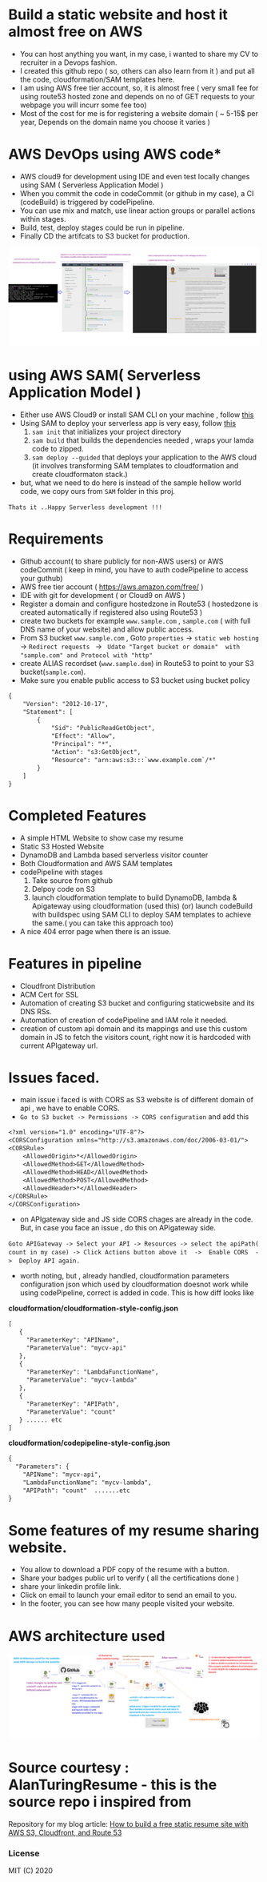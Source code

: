 # Build a static website and host it almost free on AWS

* You can host anything you want, in my case, i wanted to share my CV to recruiter in a Devops fashion.
* I created this github repo ( so, others can also learn from it ) and put all the code, cloudformation/SAM templates here.
* I am using AWS free tier account, so, it is almost free ( very small fee for using route53 hosted zone and depends on no of GET requests to your webpage you will incurr some fee too)
* Most of the cost for me is for registering a website domain ( ~ 5-15$ per year, Depends on the domain name you choose it varies )


# AWS DevOps using AWS code*

* AWS cloud9 for development using IDE and even test locally changes using SAM ( Serverless Application Model )
* When you commit the code in codeCommit (or github in my case), a CI (codeBuild) is triggered by codePipeline.
* You can use mix and match, use linear action groups or parallel actions within stages.
* Build, test, deploy stages could be run in pipeline.
* Finally CD the artifcats to S3 bucket for production.

![AWS Devops](images/devops-cicd-approach.png)


# using AWS SAM(  Serverless Application Model )

* Either use AWS Cloud9 or install SAM CLI on your machine , follow [this](https://docs.aws.amazon.com/serverless-application-model/latest/developerguide/serverless-sam-cli-install-linux.html)
* Using SAM to deploy your serverless app is very easy, follow [this](https://docs.aws.amazon.com/serverless-application-model/latest/developerguide/serverless-getting-started-hello-world.html)
   1.  `sam init`   that initializes your project directory
   2.  `sam build`  that builds the dependencies needed , wraps your lamda code to zipped.
   3.  `sam deploy --guided` that deploys your application to the AWS cloud (it involves transforming SAM templates to cloudformation and create cloudformaton stack.)
* but, what we need to do here is instead of the sample hellow world code, we copy ours from `SAM` folder in this proj.

`Thats it ..Happy Serverless development !!!`

# Requirements

* Github account( to share publicly for non-AWS users) or AWS codeCommit ( keep in mind, you have to auth codePipeline to access your guthub)
* AWS free tier account  ( https://aws.amazon.com/free/ )
* IDE with git for development ( or Cloud9 on AWS )
* Register a domain and configure hostedzone in Route53 ( hostedzone is created automatically if registered also using Route53 )
* create two buckets for example `www.sample.com` , `sample.com` ( with full DNS name of your website) and allow public access.
* From S3 bucket `www.sample.com` , Goto `properties` -> `static web hosting` -> `Redirect requests
`  -> ` Udate "Target bucket or domain"  with "sample.com" and Protocol with "http"`
* create ALIAS recordset (`www.sample.dom`) in Route53 to point to your S3 bucket(`sample.com`).
* Make sure you enable public access to S3 bucket using bucket policy
```
{
    "Version": "2012-10-17",
    "Statement": [
        {
            "Sid": "PublicReadGetObject",
            "Effect": "Allow",
            "Principal": "*",
            "Action": "s3:GetObject",
            "Resource": "arn:aws:s3:::`www.example.com`/*"
        }
    ]
}
```


# Completed Features

* A simple HTML Website to show case my resume
* Static S3 Hosted Website
* DynamoDB and Lambda based serverless visitor counter
* Both Cloudformation and AWS SAM templates 
* codePipeline with stages 
   1. Take source from github 
   2. Delpoy code on S3
   3. launch cloudformation template to build DynamoDB, lambda & Apigateway using cloudformation (used this) 
          (or)
      launch codeBuild with buildspec using SAM CLI to deploy SAM templates to achieve the same.( you can take this approach too)
 * A nice 404 error page when there is an issue.
      

# Features in pipeline

* Cloudfront Distribution 
* ACM Cert for SSL
* Automation of creating S3 bucket and configuring staticwebsite and its DNS RSs.
* Automation of creation of codePipeline and IAM role it needed.
* creation of custom api domain and its mappings and use this custom domain in JS to fetch the visitors count, right now it is hardcoded with current APIgateway url.

# Issues faced.
* main issue i faced is with CORS as S3 website is of different domain of api , we have to enable CORS.
* `Go to S3 bucket -> Permissions -> CORS configuration`  and add this
```
<?xml version="1.0" encoding="UTF-8"?>
<CORSConfiguration xmlns="http://s3.amazonaws.com/doc/2006-03-01/">
<CORSRule>
    <AllowedOrigin>*</AllowedOrigin>
    <AllowedMethod>GET</AllowedMethod>
    <AllowedMethod>HEAD</AllowedMethod>
    <AllowedMethod>POST</AllowedMethod>
    <AllowedHeader>*</AllowedHeader>
</CORSRule>
</CORSConfiguration>
```
* on APIgateway side and JS side CORS chages are already in the code. But, in case you face an issue , do this on APigateway side.

`Goto APIGateway -> Select your API -> Resources -> select the apiPath( count in my case) -> Click Actions button above it  ->  Enable CORS  ->  Deploy API again.`

* worth noting, but , already handled, cloudformation parameters configuration json which used by cloudformation doesnot work while using codePipeline, correct is added in code. This is how diff looks like


**cloudformation/cloudformation-style-config.json**
```
[
   {
     "ParameterKey": "APIName",
     "ParameterValue": "mycv-api"
   },
   {
     "ParameterKey": "LambdaFunctionName",
     "ParameterValue": "mycv-lambda"
   },
   {
     "ParameterKey": "APIPath",
     "ParameterValue": "count"
   } ...... etc 
]
```

**cloudformation/codepipeline-style-config.json**

```
{
  "Parameters": {
    "APIName": "mycv-api",
    "LambdaFunctionName": "mycv-lambda",
    "APIPath": "count"  .......etc 
}

```


# Some features of my resume sharing website.

* You allow to download a PDF copy of the resume with a button.
* Share your badges public url to verify ( all the certifications done )
* share your linkedin profile link.
* Click on email to launch your email editor to send an email to you.
* In the footer, you can see how many people visited your website.

# AWS architecture used
![Architecture](images/aws-architecture.png)



# Source courtesy : AlanTuringResume - this is the source repo i inspired from

Repository for my blog article: [How to build a free static resume site with AWS S3, Cloudfront, and Route 53](https://seanjziegler.com/how-to-build-a-free-static-resume-site-with-aws-s3-cloudfront-and-route-53/)

### License

MIT (C) 2020


